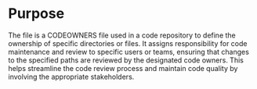 # Purpose
The file is a CODEOWNERS file used in a code repository to define the ownership of specific directories or files. It assigns responsibility for code maintenance and review to specific users or teams, ensuring that changes to the specified paths are reviewed by the designated code owners. This helps streamline the code review process and maintain code quality by involving the appropriate stakeholders.
